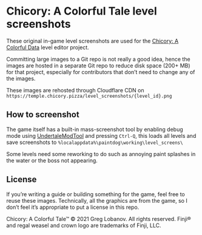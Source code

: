 # Chicory: A Colorful Tale level screenshots

These original in-game level screenshots are used for the [Chicory: A Colorful Data](https://github.com/chicory-pizza/chicory-data) level editor project.

Committing large images to a Git repo is not really a good idea, hence the images are hosted in a separate Git repo to reduce disk space (200+ MB) for that project, especially for contributors that don’t need to change any of the images.

These images are rehosted through Cloudflare CDN on `https://temple.chicory.pizza/level_screenshots/{level_id}.png`

## How to screenshot

The game itself has a built-in mass-screenshot tool by enabling debug mode using [UndertaleModTool](https://github.com/krzys-h/UndertaleModTool) and pressing `Ctrl-Q`, this loads all levels and save screenshots to `%localappdata%\paintdog\working\level_screens\`

Some levels need some reworking to do such as annoying paint splashes in the water or the boss not appearing.

## License

If you’re writing a guide or building something for the game, feel free to reuse these images. Technically, all the graphics are from the game, so I don’t feel it’s appropriate to put a license in this repo.

Chicory: A Colorful Tale™ © 2021 Greg Lobanov. All rights reserved. Finji® and regal weasel and crown logo are trademarks of Finji, LLC.
